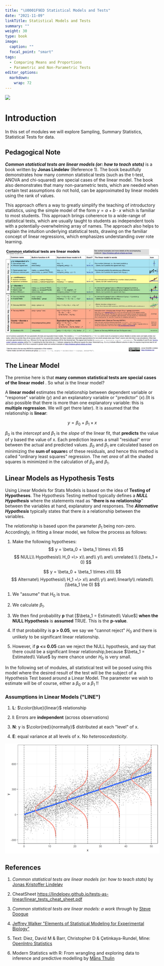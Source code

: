 ```yaml
---
title: "\U0001F9ED Statistical Models and Tests"
date: "2021-11-09"
linkTitle: Statistical Models and Tests
summary: ""
weight: 30
type: book
image:
  caption: ""
  focal_point: "smart"
tags: 
  - Comparing Means and Proportions
  - Parametric and Non-Parametric Tests
editor_options: 
  markdown: 
    wrap: 72
---
```


![](featured.jpg)

# Introduction

In this set of modules we will explore Sampling, Summary Statistics,
Statistical Tests for data.

## Pedagogical Note

***Common statistical tests are linear models (or: how to teach
stats)*** is a book written by **Jonas Lindeløv** (Reference 1). The
book beautifully demonstrates how many common statistical tests (such as
the t-test, ANOVA and chi-squared) are special cases of the linear
model. The book also demonstrates that many non-parametric tests, which
are needed when certain test assumptions do not hold, can be
approximated by linear models using the rank of values.

This approach offers a way to greatly simplify the teaching of
introductory statistics, using the simple model of the form
$y = a + b⋅x$ which is familiar to most students. This approach brings
coherence to a wide-range of statistical tests, which are usually taught
to students as independent tools with a potentially-overwhelming array
of names. The approach also helps to explain the intuition underlying
statistical tests, drawing on the familiar concept of linear
regressions, which emphasizes understanding over rote learning.

![Stats Tests as Linear Models](images/linear_tests_cheat_sheet.png)

## The Linear Model

The premise here is that **many common statistical tests are special
cases of the linear model** . So what *is* the linear model?

A **linear model** estimates the relationship between dependent variable
or "response" variable ($y$) and an explanatory variable or "predictor"
($x$).(It is also possible that there is more than one explanatory
variable: this is **multiple regression**. We will get there later). It
is assumed that the relationship is **linear**:

$$
 y = \beta_0 + \beta_1 \times x
$$

$\beta_0$ is the *intercept* and $\beta_1$ is the *slope* of the linear
fit, that **predicts** the value of y based the value of x. Each
prediction leaves a small "residual" error between the actual and
predicted values. $\beta_0$ and $\beta_1$ are calculated based on
minimizing the **sum of square**s of these residuals, and hence this
method is called "ordinary least squares" regression. The net *area* of
all the shaded squares is minimized in the calculation of $\beta_0$ and
$\beta_1$.

## Linear Models as Hypothesis Tests

Using Linear Models for Stats Models is based on the idea of **Testing
of Hypotheses**. The Hypothesis Testing method typically defines a
***NULL Hypothesis*** where the statements read as "**there is no
relationship**" between the variables at hand, explanatory and
responses. The ***Alternative Hypothesis*** typically states that there
*is* a relationship between the variables.

The *relationship* is based upon the parameter $\beta_1$ being non-zero.
Accordingly, in fitting a linear model, we follow the process as
follows:

1.  Make the following hypotheses: $$
    y = \beta_0 + \beta_1 \times x\\
    $$ $$
    NULL\\ Hypothesis\\ H_0 =\> x\\ and\\ y\\ are\\ unrelated.\\ (\beta_1 =
    0)
    $$

$$
y = \beta_0 + \beta_1 \times x\\\\
$$ $$
Alternate\\ Hypothesis\\ H_1 =\> x\\ and\\ y\\ are\\ linearly\\
related\\ (\beta_1 \ne 0)
$$

1.  We "assume" that $H_0$ is true.

2.  We calculate $\beta_1$.

3.  We then find probability **p** that
    \[$\beta_1 = Estimated\\ Value$\] **when the NULL Hypothesis** is
    **assumed** TRUE. This is the **p-value**.

4.  If that probability is **p \> 0.05**, we say we "cannot reject"
    $H_0$ and there is unlikely to be significant linear relationship.

5.  However, if **p \<= 0.05** can we reject the NULL hypothesis, and
    say that there could be a significant linear relationship,because
    $\beta_1 = Estimated\\ Value$ by mere chance under $H_0$ is very
    small.

In the following set of modules, all statistical test will be posed
using this model where the desired result of the test will be the
subject of a Hypothesis Test based around a Linear Model. The parameter
we wish to estimate will be of course, either a $\beta_0$ or a $\beta_1$
!!

### Assumptions in Linear Models ("LINE")

1.  **L**: $\color{blue}{linear}$ relationship

2.  **I**: Errors are **independent** (across observations)

3.  **N**: y is $\color{red}{normally}$ distributed at each "level" of
    x.

4.  **E**: equal variance at all levels of x. No *heteroscedasticity*.

![](images/ols_assumptions.png)

## References

1.  *Common statistical tests are linear models (or: how to teach
    stats)* by [Jonas Kristoffer
    Lindeløv](https://lindeloev.github.io/tests-as-linear/)

2.  CheatSheet
    <https://lindeloev.github.io/tests-as-linear/linear_tests_cheat_sheet.pdf>

3.  *Common statistical tests are linear models: a work through* by
    [Steve Doogue](https://steverxd.github.io/Stat_tests/)

4.  [Jeffrey Walker "Elements of Statistical Modeling for Experimental
    Biology"](https://www.middleprofessor.com/files/applied-biostatistics_bookdown/_book/)

5.  Text: Diez, David M & Barr, Christopher D & Çetinkaya-Rundel, Mine:
    [OpenIntro Statistics](https://www.openintro.org/book/os/)

6.  Modern Statistics with R: From wrangling and exploring data to
    inference and predictive modelling by [Måns
    Thulin](http://www.modernstatisticswithr.com/)
